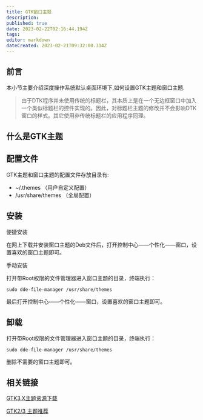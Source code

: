```yaml
---
title: GTK窗口主题
description: 
published: true
date: 2023-02-22T02:16:44.194Z
tags: 
editor: markdown
dateCreated: 2023-02-21T09:32:00.314Z
---
```


## 前言

本小节主要介绍深度操作系统默认桌面环境下,如何设置GTK主题和窗口主题.

> 由于DTK程序并未使用传统的标题栏，其本质上是在一个无边框窗口中加入一个类似标题栏的控件实现的。因此，对标题栏主题的修改并不会影响DTK窗口的样式。其它使用非传统标题栏的应用程序同理。

## 什么是GTK主题

## 配置文件

GTK主题和窗口主题的配置文件存放目录有:

- ~/.themes    （用户自定义配置）
- /usr/share/themes    （全局配置）

## 安装

便捷安装

在网上下载并安装窗口主题的Deb文件后，打开控制中心——个性化——窗口，设置喜欢的窗口主题即可。

手动安装

打开带Root权限的文件管理器进入窗口主题的目录，终端执行：

    sudo dde-file-manager /usr/share/themes

最后打开控制中心——个性化——窗口，设置喜欢的窗口主题即可。

## 卸载

打开带Root权限的文件管理器进入窗口主题的目录，终端执行：

    sudo dde-file-manager /usr/share/themes

删除不需要的窗口主题即可。

## 相关链接

[GTK3.X主题资源下载](http://gnome-look.org/index.php?xcontentmode=167)

[GTK2/3 主题推荐](http://planet.linuxdeepin.com/2012/04/12/gtk-2-and-gtk-3-theme-for-linux-deepin/)
